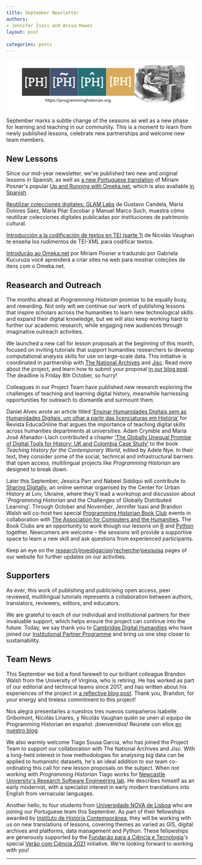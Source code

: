 ```yaml
---
title: September Newsletter
authors: 
- Jennifer Isasi and Anisa Hawes
layout: post

categories: posts
---
```


<img src="/images/blog/ph-banner-4lang.png" alt="Banner of PH with the logos of the four journals" title="Programming Historian"/>  

September marks a subtle change of the seasons as well as
a new phase for learning and teaching in our community. This is a moment to learn from newly published lessons, celebrate new partnerships and welcome new team members.


## New Lessons

Since our mid-year newsletter, we've published two new and original lessons in Spanish, as well as [a new Portuguese translation](https://programminghistorian.org/pt/licoes/introducao-omeka-net) of Miriam Posner's popular [Up and Running with Omeka.net](https://programminghistorian.org/en/lessons/up-and-running-with-omeka), which is also available [in Spanish](https://programminghistorian.org/es/lecciones/poniendo-omeka-a-funcionar).

[Reutilizar colecciones digitales: GLAM Labs](https://programminghistorian.org/es/lecciones/reutilizando-colecciones-digitales-glam-labs) de Gustavo Candela, María Dolores Sáez, María Pilar Escobar y Manuel Marco Such, muestra cómo reutilizar colecciones digitales publicadas por instituciones de patrimonio cultural.

[Introducción a la codificación de textos en TEI (parte 1)](https://programminghistorian.org/es/lecciones/introduccion-a-tei-1) de Nicolás Vaughan te enseña los rudimentos de TEI-XML para codificar textos.

[Introdução ao Omeka.net](https://programminghistorian.org/pt/licoes/introducao-omeka-net) por Miriam Posner e traduzido por Gabriela Kucuruza você aprenderá a criar sites na web para mostrar coleções de itens com o Omeka.net.


## Reasearch and Outreach

The months ahead at *Programming Historian* promise to be equally busy, and rewarding. Not only will we continue our work of publishing lessons that inspire scholars across the humanities to learn new technological skills and expand their digital knowledge, but we will also keep working hard to further our academic research, while engaging new audiences through imaginative outreach activities.

We launched a new call for lesson proposals at the beginning of this month, focused on inviting tutorials that support humanities researchers to develop computational analysis skills for use on large-scale data. This initiative is coordinated in partnership with [The National Archives](https://www.nationalarchives.gov.uk/) and [Jisc](https://www.jisc.ac.uk/). Read more about the project, and learn how to submit your proposal [in our blog post](https://programminghistorian.org/posts/cfp-jisc-ph). The deadline is Friday 8th October, so hurry!

Colleagues in our Project Team have published new research exploring the challenges of teaching and learning digital history, meanwhile harnessing opportunities for outreach to dismantle and surmount them.

Daniel Alves wrote an article titled [‘Ensinar Humanidades Digitais sem as Humanidades Digitais: um olhar a partir das licenciaturas em História’](https://novaresearch.unl.pt/files/32228034/Ensinar_Humanidades_Digitais.pdf) for Revista EducaOnline that argues the importance of teaching digital skills across humanities departments at universities. Adam Crymble and Maria José Afanador-Llach contributed a chapter [‘The Globally Unequal Promise of Digital Tools for History: UK and Colombia Case Study’](https://link.springer.com/chapter/10.1007%2F978-981-16-0247-4_7) to the book *Teaching History for the Contemporary World*, edited by Adele Nye. In their text, they consider some of the social, technical and infrastructural barriers that open access, multilingual projects like *Programming Historian* are designed to break down.

Later this September, Jessica Parr and Nabeel Siddiqui will contribute to [Sharing Digitally](https://www.lvivcenter.org/en/conferences/sharing-digitally-2/), an online seminar organised by the Center for Urban History at Lviv, Ukraine, where they'll lead a workshop and discussion about '*Programming Historian* and the Challenges of Globally Distributed Learning'. Through October and November, Jennifer Isasi and Brandon Walsh will co-host two special [Programming Historian Book Club](https://ach.org/blog/2021/09/13/fall-2021-programming-historian-book-club/) events in collaboration with [The Association for Computers and the Humanities](http://ach.org/). The Book Clubs are an opportunity to work though our lessons on [R](https://programminghistorian.org/en/lessons/basic-text-processing-in-r) and [Python](https://programminghistorian.org/en/lessons/introduction-and-installation) together. Newcomers are welcome – the sessions will provide a supportive space to learn a new skill and ask questions from experienced participants.

Keep an eye on the [research](https://programminghistorian.org/en/research)/[investigacion](https://programminghistorian.org/es/investigacion)/[recherche](https://programminghistorian.org/fr/recherche)/[pesquisa](https://programminghistorian.org/pt/pesquisa) pages of our website for further updates on our activities.

## Supporters

As ever, this work of publishing and publicising open access, peer reviewed, multilingual tutorials represents a collaboration between authors, translators, reviewers, editors, and educators.

We are grateful to each of our individual and institutional partners for their invaluable support, which helps ensure the project can continue into the future. Today, we say thank you to [Cambridge Digital Humanities](https://www.cdh.cam.ac.uk/) who have joined our [Institutional Partner Programme](https://programminghistorian.org/en/ipp) and bring us one step closer to sustainability.

## Team News

This September we bid a fond farewell to our brilliant colleague Brandon Walsh from the University of Virginia, who is retiring. He has worked as part of our editorial and technical teams since 2017, and has written about his experiences of the project in [a reflective blog post](https://walshbr.com/blog/lessons-from-the-programming-historian/). Thank you, Brandon, for your energy and tireless commitment to this project!

Nos alegra presentarles a nuestros tres nuevos compañeros Isabelle Gribomont, Nicolás Linares, y Nicolás Vaughan quién se unen al equipo de Programming Historian en español. ¡bienvenidos! Reúnete con ellos  [en nuestro blog](https://programminghistorian.org/posts/llano-gribomont-vaughan).

We also warmly welcome Tiago Sousa Garcia, who has joined the Project Team to support our collaboration with The National Archives and Jisc. With a long-held interest in how methodologies for analysing big data can be applied to humanistic datasets, he's an ideal addition to our team co-ordinating this call for new lesson proposals on the subject. When not working with *Programming Historian* Tiago works for [Newcastle University's Research Software Engineering lab](https://www.ncl.ac.uk/data/our-research/research-software-engineering/). He describes himself as an early modernist, with a specialist interest in early modern translations into English from vernacular languages. 

Another hello, to four students from [Universidade NOVA de Lisboa](https://www.unl.pt/) who are joining our Portuguese team this September. As part of their fellowships awarded by [Instituto de História Contemporânea](https://ihc.fcsh.unl.pt/), they will be working with us on new translations of lessons, covering themes as varied as GIS, digital archives and platforms, data management and Python. These fellowships are generously supported by the [Fundação para a Ciência e Tecnologia](https://www.fct.pt/fct.phtml.en)'s special [Verão com Ciência 2021](https://www.fct.pt/apoios/veraocomciencia/index.phtml.pt) initiative. We're looking forward to working with you!

---
